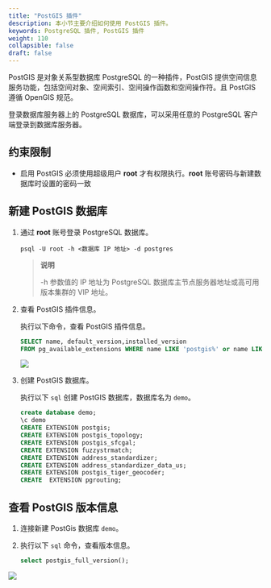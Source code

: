```yaml
---
title: "PostGIS 插件"
description: 本小节主要介绍如何使用 PostGIS 插件。 
keywords: PostgreSQL 插件, PostGIS 插件
weight: 110
collapsible: false
draft: false
---
```


PostGIS 是对象关系型数据库 PostgreSQL 的一种插件，PostGIS 提供空间信息服务功能，包括空间对象、空间索引、空间操作函数和空间操作符。且 PostGIS 遵循 OpenGIS 规范。

登录数据库服务器上的 PostgreSQL 数据库，可以采用任意的 PostgreSQL 客户端登录到数据库服务器。

## 约束限制

- 启用 PostGIS 必须使用超级用户 **root** 才有权限执行。**root** 账号密码与新建数据库时设置的密码一致

## 新建 PostGIS 数据库

1. 通过 **root** 账号登录 PostgreSQL 数据库。

   ```shell
   psql -U root -h <数据库 IP 地址> -d postgres
   ```

   > **说明**
   > 
   > -h 参数值的 IP 地址为 PostgreSQL 数据库主节点服务器地址或高可用版本集群的 VIP 地址。

2. 查看 PostGIS 插件信息。

   执行以下命令，查看 PostGIS 插件信息。

   ```sql
   SELECT name, default_version,installed_version
   FROM pg_available_extensions WHERE name LIKE 'postgis%' or name LIKE 'address%';
   ```

   ![](../../_images/checkpostgis.png)

3. 创建 PostGIS 数据库。

   执行以下 `sql` 创建 PostGIS 数据库，数据库名为 `demo`。

   ```sql
   create database demo;
   \c demo
   CREATE EXTENSION postgis;
   CREATE EXTENSION postgis_topology;
   CREATE EXTENSION postgis_sfcgal;
   CREATE EXTENSION fuzzystrmatch;
   CREATE EXTENSION address_standardizer;
   CREATE EXTENSION address_standardizer_data_us;
   CREATE EXTENSION postgis_tiger_geocoder;
   CREATE  EXTENSION pgrouting;
   ```

## 查看 PostGIS 版本信息

1. 连接新建 PostGis 数据库 `demo`。
2. 执行以下 `sql` 命令，查看版本信息。

   ```sql
   select postgis_full_version();
   ```

![](../../_images/postgis_full_version.png)
